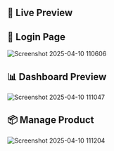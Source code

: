 ## 🚀 Live Preview

## 🔐 Login Page
![Screenshot 2025-04-10 110606](https://github.com/user-attachments/assets/dc8fa149-e077-4ce7-ac1d-ecdc1d101e8a)

## 📊 Dashboard Preview
![Screenshot 2025-04-10 111047](https://github.com/user-attachments/assets/b6bee6ec-c83c-4abc-b97f-f10efb61d838)

## 📦 Manage Product
![Screenshot 2025-04-10 111204](https://github.com/user-attachments/assets/d764cb31-5af1-4b69-a143-eaca53136c3b)



